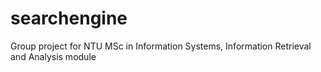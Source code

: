 # searchengine
Group project for NTU MSc in Information Systems, Information Retrieval and Analysis module
